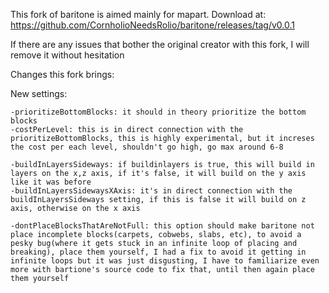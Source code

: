 This fork of baritone is aimed mainly for mapart.
Download at: https://github.com/CornholioNeedsRolio/baritone/releases/tag/v0.0.1

If there are any issues that bother the original creator with this fork, I will remove it without hesitation

Changes this fork brings:

New settings:

	-prioritizeBottomBlocks: it should in theory prioritize the bottom blocks
	-costPerLevel: this is in direct connection with the prioritizeBottomBlocks, this is highly experimental, but it increses the cost per each level, shouldn't go high, go max around 6-8
	
	-buildInLayersSideways: if buildinlayers is true, this will build in layers on the x,z axis, if it's false, it will build on the y axis like it was before
	-buildInLayersSidewaysXAxis: it's in direct connection with the buildInLayersSideways setting, if this is false it will build on z axis, otherwise on the x axis
	
	-dontPlaceBlocksThatAreNotFull: this option should make baritone not place incomplete blocks(carpets, cobwebs, slabs, etc), to avoid a pesky bug(where it gets stuck in an infinite loop of placing and breaking), place them yourself, I had a fix to avoid it getting in infinite loops but it was just disgusting, I have to familiarize even more with bartione's source code to fix that, until then again place them yourself